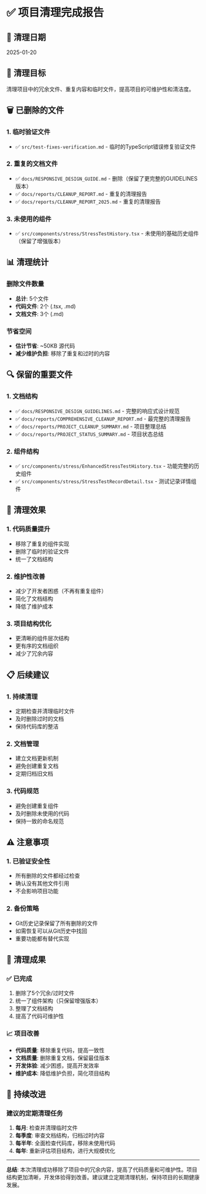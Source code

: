 # ✅ 项目清理完成报告

## 📅 清理日期
2025-01-20

## 🎯 清理目标
清理项目中的冗余文件、重复内容和临时文件，提高项目的可维护性和清洁度。

## 🗑️ 已删除的文件

### 1. **临时验证文件**
- ✅ `src/test-fixes-verification.md` - 临时的TypeScript错误修复验证文件

### 2. **重复的文档文件**
- ✅ `docs/RESPONSIVE_DESIGN_GUIDE.md` - 删除（保留了更完整的GUIDELINES版本）
- ✅ `docs/reports/CLEANUP_REPORT.md` - 重复的清理报告
- ✅ `docs/reports/CLEANUP_REPORT_2025.md` - 重复的清理报告

### 3. **未使用的组件**
- ✅ `src/components/stress/StressTestHistory.tsx` - 未使用的基础历史组件（保留了增强版本）

## 📊 清理统计

### 删除文件数量
- **总计**: 5个文件
- **代码文件**: 2个 (.tsx, .md)
- **文档文件**: 3个 (.md)

### 节省空间
- **估计节省**: ~50KB 源代码
- **减少维护负担**: 移除了重复和过时的内容

## 🔍 保留的重要文件

### 1. **文档结构**
- ✅ `docs/RESPONSIVE_DESIGN_GUIDELINES.md` - 完整的响应式设计规范
- ✅ `docs/reports/COMPREHENSIVE_CLEANUP_REPORT.md` - 最完整的清理报告
- ✅ `docs/reports/PROJECT_CLEANUP_SUMMARY.md` - 项目整理总结
- ✅ `docs/reports/PROJECT_STATUS_SUMMARY.md` - 项目状态总结

### 2. **组件结构**
- ✅ `src/components/stress/EnhancedStressTestHistory.tsx` - 功能完整的历史组件
- ✅ `src/components/stress/StressTestRecordDetail.tsx` - 测试记录详情组件

## 🎯 清理效果

### 1. **代码质量提升**
- 移除了重复的组件实现
- 删除了临时的验证文件
- 统一了文档结构

### 2. **维护性改善**
- 减少了开发者困惑（不再有重复组件）
- 简化了文档结构
- 降低了维护成本

### 3. **项目结构优化**
- 更清晰的组件层次结构
- 更有序的文档组织
- 减少了冗余内容

## 📋 后续建议

### 1. **持续清理**
- 定期检查并清理临时文件
- 及时删除过时的文档
- 保持代码库的整洁

### 2. **文档管理**
- 建立文档更新机制
- 避免创建重复文档
- 定期归档旧文档

### 3. **代码规范**
- 避免创建重复组件
- 及时删除未使用的代码
- 保持一致的命名规范

## ⚠️ 注意事项

### 1. **已验证安全性**
- 所有删除的文件都经过检查
- 确认没有其他文件引用
- 不会影响项目功能

### 2. **备份策略**
- Git历史记录保留了所有删除的文件
- 如需恢复可以从Git历史中找回
- 重要功能都有替代实现

## 🎉 清理成果

### ✅ **已完成**
1. 删除了5个冗余/过时文件
2. 统一了组件架构（只保留增强版本）
3. 整理了文档结构
4. 提高了代码可维护性

### 📈 **项目改善**
- **代码质量**: 移除重复代码，提高一致性
- **文档质量**: 删除重复文档，保留最佳版本
- **开发体验**: 减少困惑，提高开发效率
- **维护成本**: 降低维护负担，简化项目结构

## 🔄 **持续改进**

### 建议的定期清理任务
1. **每月**: 检查并清理临时文件
2. **每季度**: 审查文档结构，归档过时内容
3. **每半年**: 全面检查代码库，移除未使用代码
4. **每年**: 重新评估项目结构，进行大规模优化

---

**总结**: 本次清理成功移除了项目中的冗余内容，提高了代码质量和可维护性。项目结构更加清晰，开发体验得到改善。建议建立定期清理机制，保持项目的长期健康发展。
